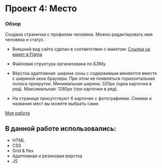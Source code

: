 # Проект 4: Место

### Обзор

Создана страничка с профилем человека. Можно редактировать имя человека и статус.

- Внешний вид сайта сделан в соответствии с макетом: [Ссылка на макет в Figma](https://www.figma.com/file/StZjf8HnoeLdiXS7dYrLAh/JavaScript.-Sprint-4)

- Файловая структура организована по БЭМу.

- Вёрстка адаптивная: ширина зоны с содержимым меняются вместе с шириной окна браузера. При этом не появляться горизонтальная полоса прокрутки. Минимальная ширина: 320px (одна карточка в ряд). Максимальная: 1280px (три карточки в ряд).

- На странице присутствуют 6 карточек с фотографиями. Снимки и названия мест вы можете выбрать сами.

[Моя работа](https://mirovozzrenie.github.io/mesto/index.html)

## В данной работе использовались:

- HTML
- CSS
- Grid & flex
- Адаптивная и резиновая верстка
- JS
